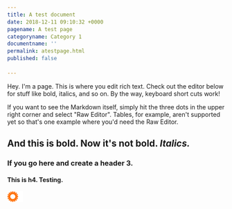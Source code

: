 ```yaml
---
title: A test document
date: 2018-12-11 09:10:32 +0000
pagename: A test page
categoryname: Category 1
documentname: ''
permalink: atestpage.html
published: false

---
```

Hey. I'm a page. This is where you edit rich text. Check out the editor below for stuff like bold, italics, and so on. By the way, keyboard short cuts work!

If you want to see the Markdown itself, simply hit the three dots in the upper right corner and select "Raw Editor". Tables, for example, aren't supported yet so that's one example where you'd need the Raw Editor.

## **And this is bold.** Now it's not bold. _Italics._

### If you go here and create a header 3.

#### This is h4. Testing.

[![](/img/Logo-LP.png)]()
